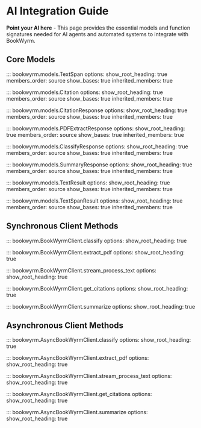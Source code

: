 # AI Integration Guide

**Point your AI here** - This page provides the essential models and function signatures needed for AI agents and automated systems to integrate with BookWyrm.

## Core Models

::: bookwyrm.models.TextSpan
    options:
      show_root_heading: true
      members_order: source
      show_bases: true
      inherited_members: true

::: bookwyrm.models.Citation
    options:
      show_root_heading: true
      members_order: source
      show_bases: true
      inherited_members: true

::: bookwyrm.models.CitationResponse
    options:
      show_root_heading: true
      members_order: source
      show_bases: true
      inherited_members: true

::: bookwyrm.models.PDFExtractResponse
    options:
      show_root_heading: true
      members_order: source
      show_bases: true
      inherited_members: true

::: bookwyrm.models.ClassifyResponse
    options:
      show_root_heading: true
      members_order: source
      show_bases: true
      inherited_members: true

::: bookwyrm.models.SummaryResponse
    options:
      show_root_heading: true
      members_order: source
      show_bases: true
      inherited_members: true

::: bookwyrm.models.TextResult
    options:
      show_root_heading: true
      members_order: source
      show_bases: true
      inherited_members: true

::: bookwyrm.models.TextSpanResult
    options:
      show_root_heading: true
      members_order: source
      show_bases: true
      inherited_members: true

## Synchronous Client Methods

::: bookwyrm.BookWyrmClient.classify
    options:
      show_root_heading: true

::: bookwyrm.BookWyrmClient.extract_pdf
    options:
      show_root_heading: true

::: bookwyrm.BookWyrmClient.stream_process_text
    options:
      show_root_heading: true

::: bookwyrm.BookWyrmClient.get_citations
    options:
      show_root_heading: true

::: bookwyrm.BookWyrmClient.summarize
    options:
      show_root_heading: true

## Asynchronous Client Methods

::: bookwyrm.AsyncBookWyrmClient.classify
    options:
      show_root_heading: true

::: bookwyrm.AsyncBookWyrmClient.extract_pdf
    options:
      show_root_heading: true

::: bookwyrm.AsyncBookWyrmClient.stream_process_text
    options:
      show_root_heading: true

::: bookwyrm.AsyncBookWyrmClient.get_citations
    options:
      show_root_heading: true

::: bookwyrm.AsyncBookWyrmClient.summarize
    options:
      show_root_heading: true
